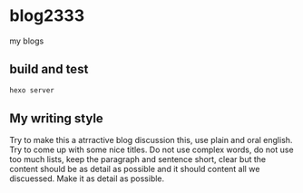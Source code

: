 # blog2333

my blogs


## build and test

```sh
hexo server
```

## My writing style

Try to make this a atrractive blog discussion this, use plain and oral english. 
Try to come up with some nice titles. 
Do not use complex words, do not use too much lists, keep the paragraph and sentence short, clear but the content should be as detail as possible and it should content all we discuessed. 
Make it as detail as possible.
